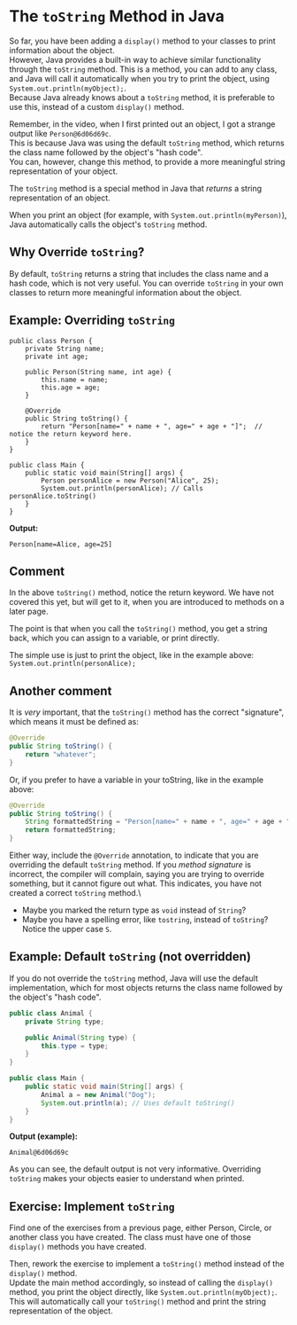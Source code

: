 # The `toString` Method in Java

So far, you have been adding a `display()` method to your classes to print information about the object.\
However, Java provides a built-in way to achieve similar functionality through the `toString` method. This is a method, you can add to any class, and Java will call it automatically when you try to print the object, using `System.out.println(myObject);`.\
Because Java already knows about a `toString` method, it is preferable to use this, instead of a custom `display()` method.

Remember, in the video, when I first printed out an object, I got a strange output like `Person@6d06d69c`.\
This is because Java was using the default `toString` method, which returns the class name followed by the object's "hash code".\
You can, however, change this method, to provide a more meaningful string representation of your object.

The `toString` method is a special method in Java that _returns_ a string representation of an object.

When you print an object (for example, with `System.out.println(myPerson)`), Java automatically calls the object's `toString` method.


## Why Override `toString`?

By default, `toString` returns a string that includes the class name and a hash code, which is not very useful. You can override `toString` in your own classes to return more meaningful information about the object.

## Example: Overriding `toString`

```java{10-13}
public class Person {
    private String name;
    private int age;

    public Person(String name, int age) {
        this.name = name;
        this.age = age;
    }

    @Override
    public String toString() {
        return "Person[name=" + name + ", age=" + age + "]";  // notice the return keyword here.
    }
}

public class Main {
    public static void main(String[] args) {
        Person personAlice = new Person("Alice", 25);
        System.out.println(personAlice); // Calls personAlice.toString()
    }
}
```

**Output:**
```
Person[name=Alice, age=25]
```

## Comment

In the above `toString()` method, notice the return keyword. We have not covered this yet, but will get to it, when you are introduced to methods on a later page.

The point is that when you call the `toString()` method, you get a string back, which you can assign to a variable, or print directly.

The simple use is just to print the object, like in the example above: `System.out.println(personAlice);`

## Another comment

It is _very_ important, that the `toString()` method has the correct "signature", which means it must be defined as:

```java
@Override
public String toString() {
    return "whatever";
}
```

Or, if you prefer to have a variable in your toString, like in the example above:

```java
@Override
public String toString() {
    String formattedString = "Person[name=" + name + ", age=" + age + "]";
    return formattedString;
}
```

Either way, include the `@Override` annotation, to indicate that you are overriding the default `toString` method. If you _method signature_ is incorrect, 
the compiler will complain, saying you are trying to override something, but it cannot figure out what. This indicates, you have not created a correct `toString` method.\

* Maybe you marked the return type as `void` instead of `String`?
* Maybe you have a spelling error, like `tostring`, instead of `toString`? Notice the upper case `S`.	


## Example: Default `toString` (not overridden)

If you do not override the `toString` method, Java will use the default implementation, which for most objects returns the class name followed by the object's "hash code".

```java
public class Animal {
    private String type;

    public Animal(String type) {
        this.type = type;
    }
}

public class Main {
    public static void main(String[] args) {
        Animal a = new Animal("Dog");
        System.out.println(a); // Uses default toString()
    }
}
```

**Output (example):**
```
Animal@6d06d69c
```

As you can see, the default output is not very informative. Overriding `toString` makes your objects easier to understand when printed.


## Exercise: Implement `toString`

Find one of the exercises from a previous page, either Person, Circle, or another class you have created. The class must have one of those `display()` methods you have created.

Then, rework the exercise to implement a `toString()` method instead of the `display()` method.\
Update the main method accordingly, so instead of calling the `display()` method, you print the object directly, like `System.out.println(myObject);`.
This will automatically call your `toString()` method and print the string representation of the object.